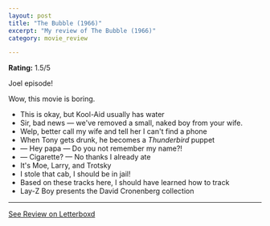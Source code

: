 ```yaml
---
layout: post
title: "The Bubble (1966)"
excerpt: "My review of The Bubble (1966)"
category: movie_review

---
```


**Rating:** 1.5/5

Joel episode!

Wow, this movie is boring.

* This is okay, but Kool-Aid usually has water
* Sir, bad news — we've removed a small, naked boy from your wife.
* Welp, better call my wife and tell her I can't find a phone
* When Tony gets drunk, he becomes a <i>Thunderbird</i> puppet
* — Hey papa — Do you not remember my name?!
* — Cigarette? — No thanks I already ate
* It's Moe, Larry, and Trotsky
* I stole that cab, I should be in jail!
* Based on these tracks here, I should have learned how to track
* Lay-Z Boy presents the David Cronenberg collection

<hr>

[See Review on Letterboxd](https://boxd.it/6JI0lz)
